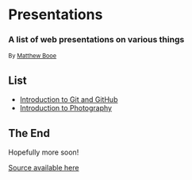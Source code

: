 # Presentations

### A list of web presentations on various things

<small>By [Matthew Booe](http://www.matthewbooe.com)</small>



## List

- [Introduction to Git and GitHub](./introduction-to-git/index.html)
- [Introduction to Photography](./introduction-to-photography/index.html)



## The End

Hopefully more soon!

[Source available here](https://github.com/mirdaki/presentations)
